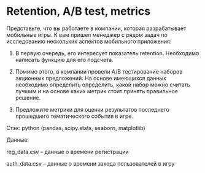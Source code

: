# Retention, A/B test, metrics

Представьте, что вы работаете в компании, которая разрабатывает мобильные игры. К вам пришел менеджер с рядом задач по исследованию нескольких аспектов мобильного приложения:

1. В первую очередь, его интересует показатель retention. Необходимо написать функцию для его подсчета.

2. Помимо этого, в компании провели A/B тестирование наборов акционных предложений. На основе имеющихся данных необходимо определить определить, какой набор можно считать лучшим и на основе каких метрик стоит принять правильное решение.

3. Предложите метрики для оценки результатов последнего прошедшего тематического события в игре.

Стэк: python (pandas, scipy.stats, seaborn, matplotlib)

 Данные:
 
 reg_data.csv – данные о времени регистрации
 
 auth_data.csv – данные о времени захода пользователей в игру
